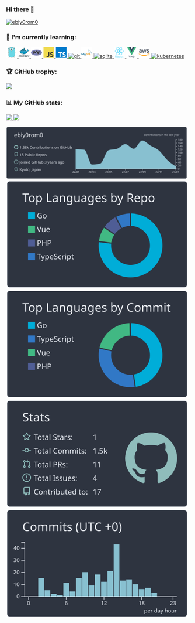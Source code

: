 ### Hi there 👋

<!--
**ebiy0rom0/ebiy0rom0** is a ✨ _special_ ✨ repository because its `README.md` (this file) appears on your GitHub profile.

Here are some ideas to get you started:

- 🔭 I’m currently working on ...
- 🌱 I’m currently learning ...
- 👯 I’m looking to collaborate on ...
- 🤔 I’m looking for help with ...
- 💬 Ask me about ...
- 📫 How to reach me: ...
- 😄 Pronouns: ...
- ⚡ Fun fact: ...
-->

<a href="https://github.com/ebiy0rom0/ebiy0rom0/">
  <img src="https://komarev.com/ghpvc/?username=ebiy0rom0" alt="ebiy0rom0" />
</a>

### :pencil: I'm currently learning:
<p align="left">
  <a href="https://golang.org" target="_blank" rel="noreferrer">
    <img src="https://raw.githubusercontent.com/devicons/devicon/master/icons/go/go-original.svg" alt="go" width="30" height="30"/>
  </a>
  <a href="https://www.docker.com/" target="_blank" rel="noreferrer">
    <img src="https://raw.githubusercontent.com/devicons/devicon/master/icons/docker/docker-original-wordmark.svg" alt="docker" width="30" height="30"/>
  </a>
  <a href="https://www.php.net" target="_blank" rel="noreferrer">
    <img src="https://raw.githubusercontent.com/devicons/devicon/master/icons/php/php-original.svg" alt="php" width="30" height="30"/>
  </a>
  <a href="https://developer.mozilla.org/en-US/docs/Web/JavaScript" target="_blank" rel="noreferrer">
    <img src="https://raw.githubusercontent.com/devicons/devicon/master/icons/javascript/javascript-original.svg" alt="javascript" width="30" height="30"/>
  </a>
  <a href="https://www.typescriptlang.org/" target="_blank" rel="noreferrer">
    <img src="https://raw.githubusercontent.com/devicons/devicon/master/icons/typescript/typescript-original.svg" alt="typescript" width="30" height="30"/>
  </a>
  <a href="https://git-scm.com/" target="_blank" rel="noreferrer">
    <img src="https://www.vectorlogo.zone/logos/git-scm/git-scm-icon.svg" alt="git" width="30" height="30"/>
  </a>
  <a href="https://www.mysql.com/" target="_blank" rel="noreferrer">
    <img src="https://raw.githubusercontent.com/devicons/devicon/master/icons/mysql/mysql-original-wordmark.svg" alt="mysql" width="30" height="30"/>
  </a>
  <a href="https://www.sqlite.org/" target="_blank" rel="noreferrer">
    <img src="https://www.vectorlogo.zone/logos/sqlite/sqlite-icon.svg" alt="sqlite" width="30" height="30"/>
  </a>
  <a href="https://reactjs.org/" target="_blank" rel="noreferrer">
    <img src="https://raw.githubusercontent.com/devicons/devicon/master/icons/react/react-original-wordmark.svg" alt="react" width="30" height="30"/>
  </a>
  <a href="https://vuejs.org/" target="_blank" rel="noreferrer">
    <img src="https://raw.githubusercontent.com/devicons/devicon/master/icons/vuejs/vuejs-original-wordmark.svg" alt="vuejs" width="30" height="30"/>
  </a>
  <a href="https://aws.amazon.com" target="_blank" rel="noreferrer">
    <img src="https://raw.githubusercontent.com/devicons/devicon/master/icons/amazonwebservices/amazonwebservices-original-wordmark.svg" alt="aws" width="30" height="30"/>
  </a>
  <a href="https://kubernetes.io" target="_blank" rel="noreferrer">
    <img src="https://www.vectorlogo.zone/logos/kubernetes/kubernetes-icon.svg" alt="kubernetes" width="30" height="30"/>
  </a>
</p>

### :trophy: GitHub trophy: 
<p text-align="justify">
  <a href="https://github.com/ryo-ma/github-profile-trophy">
    <img src="https://github-profile-trophy.vercel.app/?username=ebiy0rom0&column=8&theme=nord">
  </a>
</p>

### :bar_chart: My GitHub stats: 
<p text-align="justify">
  <a href="https://github.com/anuraghazra/github-readme-stats">
    <img src="https://github-readme-stats.vercel.app/api?username=ebiy0rom0&count_private=true&theme=nord&show_icons=true">
  </a>
  <a href="https://github.com/anuraghazra/github-readme-stats">
    <img src="https://github-readme-stats.vercel.app/api/top-langs/?username=ebiy0rom0&layout=compact&theme=nord&hide=Dockerfile">
  </a>
</p>

<a href="https://github.com/vn7n24fzkq/github-profile-summary-cards">
  <img src="https://raw.githubusercontent.com/ebiy0rom0/ebiy0rom0/main/profile-summary-card-output/nord_dark/0-profile-details.svg" />
</a>
<a href="https://github.com/vn7n24fzkq/github-profile-summary-cards">
  <img src="https://raw.githubusercontent.com/ebiy0rom0/ebiy0rom0/main/profile-summary-card-output/nord_dark/1-repos-per-language.svg" />
</a>
<a href="https://github.com/vn7n24fzkq/github-profile-summary-cards">
  <img src="https://raw.githubusercontent.com/ebiy0rom0/ebiy0rom0/main/profile-summary-card-output/nord_dark/2-most-commit-language.svg" />
</a>
<a href="https://github.com/vn7n24fzkq/github-profile-summary-cards">
  <img src="https://raw.githubusercontent.com/ebiy0rom0/ebiy0rom0/main/profile-summary-card-output/nord_dark/3-stats.svg" />
</a>
<a href="https://github.com/vn7n24fzkq/github-profile-summary-cards">
  <img src="https://raw.githubusercontent.com/ebiy0rom0/ebiy0rom0/main/profile-summary-card-output/nord_dark/4-productive-time.svg" />
</a>
